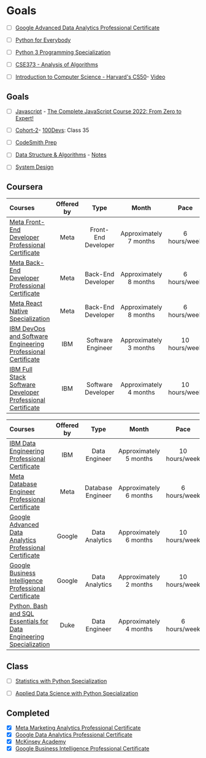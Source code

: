 # Goals

- [ ] [Google Advanced Data Analytics Professional Certificate](https://www.coursera.org/professional-certificates/google-advanced-data-analytics)
- [ ] [Python for Everybody](https://www.coursera.org/specializations/python)
- [ ] [Python 3 Programming Specialization](https://www.coursera.org/specializations/python-3-programming)
- [ ] [CSE373 - Analysis of Algorithms](https://www.youtube.com/playlist?list=PLOtl7M3yp-DXbHTFe_w9zFPXeau28CDao)
- [ ] [Introduction to Computer Science - Harvard's CS50](https://www.youtube.com/watch?v=8mAITcNt710)- [Video](https://www.youtube.com/watch?v=vzGllw18DkA)


## Goals
- [ ]  [Javascript](https://github.com/vicxny/Javascipt) - [The Complete JavaScript Course 2022: From Zero to Expert!](https://www.udemy.com/course/the-complete-javascript-course/)
- [ ] [Cohort-2](https://github.com/vicxny/Cohort-2)- [100Devs](https://www.youtube.com/playlist?list=PLBf-QcbaigsJysJ-KFZvLGJvvW-3sfk1S): Class 35
- [ ] [CodeSmith Prep](https://github.com/vicxny/CodeSmith-Prep) 

- [ ] [Data Structure & Algorithms](https://github.com/vicxny/Data-Structures-and-Algorithms) - [Notes](https://drive.google.com/drive/folders/1wa5npIJAOfv5npYWXDpVHJ1GwMlQRjIj) 
- [ ] [System Design](https://github.com/vicxny/System-Design)


## Coursera

Courses | Offered by | Type | Month | Pace |
:-- | :--: | :--: | :--: | :--: |
[Meta Front-End Developer Professional Certificate](https://www.coursera.org/professional-certificates/meta-front-end-developer) | Meta | Front-End Developer | Approximately 7 months | 6 hours/week |
[Meta Back-End Developer Professional Certificate](https://www.coursera.org/professional-certificates/meta-back-end-developer#courses) | Meta | Back-End Developer | Approximately 8 months | 6 hours/week |
[Meta React Native Specialization](https://www.coursera.org/specializations/meta-react-native)| Meta | Back-End Developer | Approximately 8 months | 6 hours/week |
[IBM DevOps and Software Engineering Professional Certificate](https://www.coursera.org/professional-certificates/devops-and-software-engineering) | IBM | Software Engineer | Approximately 3 months | 10 hours/week |
[IBM Full Stack Software Developer Professional Certificate](https://www.coursera.org/professional-certificates/ibm-full-stack-cloud-developer) | IBM | Software Developer | Approximately 4 months | 10 hours/week |

Courses | Offered by | Type | Month | Pace |
:-- | :--: | :--: | :--: | :--: |
[IBM Data Engineering Professional Certificate](https://www.coursera.org/professional-certificates/ibm-data-engineer) | IBM | Data Engineer | Approximately 5 months | 10 hours/week |
[Meta Database Engineer Professional Certificate](https://www.coursera.org/professional-certificates/meta-database-engineer) | Meta | Database Engineer | Approximately 6 months | 6 hours/week |
[Google Advanced Data Analytics Professional Certificate](https://www.coursera.org/professional-certificates/google-advanced-data-analytics) | Google | Data Analytics | Approximately 6 months | 10 hours/week |
[Google Business Intelligence Professional Certificate](https://www.coursera.org/professional-certificates/google-business-intelligence#courses) | Google | Data Analytics | Approximately 2 months | 10 hours/week |
[Python, Bash and SQL Essentials for Data Engineering Specialization](https://www.coursera.org/specializations/python-bash-sql-data-engineering-duke#courses)| Duke | Data Engineer | Approximately 4 months | 6 hours/week |

## Class
- [ ] [Statistics with Python Specialization](https://www.coursera.org/specializations/statistics-with-python)
- [ ] [Applied Data Science with Python Specialization](https://www.coursera.org/specializations/data-science-python)

      
## Completed
- [x] [Meta Marketing Analytics Professional Certificate](https://www.coursera.org/professional-certificates/facebook-marketing-analytics)
- [x] [Google Data Analytics Professional Certificate](https://www.coursera.org/professional-certificates/google-data-analytics)
- [x] [McKinsey Academy](https://academy.mckinseyaccelerate.com/pages/49/home)
- [x] [Google Business Intelligence Professional Certificate](https://www.coursera.org/professional-certificates/google-business-intelligence#courses) 
